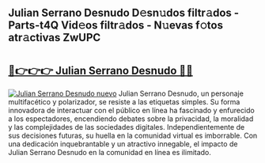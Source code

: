 ## Julian Serrano Desnudo D𝚎sn𝚞dos filtr𝚊dos - Parts-t4Q Vid𝚎os filtr𝚊dos - N𝚞evas f𝚘tos atr𝚊ctivas ZwUPC

# <h2><a href="http://mb7tgn.tromn.icu/?c=Julian+Serrano+Desnudo">🔗👉👉👉 Julian Serrano Desnudo 🔗🔗</a></h2>

[![Julian Serrano Desnudo nuevo](https://i.imgur.com/pEAQMta.gif)](http://mb7tgn.tromn.icu/?c=Julian+Serrano+Desnudo)
Julian Serrano Desnudo, un personaje multifacético y polarizador, se resiste a las etiquetas simples. Su forma innovadora de interactuar con el público en línea ha fascinado y enfurecido a los espectadores, encendiendo debates sobre la privacidad, la moralidad y las complejidades de las sociedades digitales. Independientemente de sus decisiones futuras, su huella en la comunidad virtual es imborrable. Con una dedicación inquebrantable y un atractivo innegable, el impacto de Julian Serrano Desnudo en la comunidad en línea es ilimitado.
